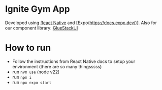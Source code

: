 # Ignite Gym App

Developed using [React Native](https://reactnative.dev/docs/set-up-your-environment) and [Expo(https://docs.expo.dev/)]. Also for our component library: [GlueStackUI](https://gluestack.io/)

# How to run

- Follow the instructions from React Native docs to setup your environment (there are so many thingsssss)
- run `nvm use` (node v22)
- run `npm i`
- run `npx expo start`
